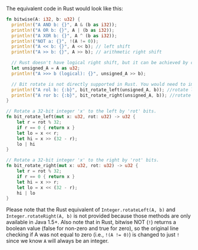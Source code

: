 The equivalent code in Rust would look like this:

```rust
fn bitwise(A: i32, b: u32) {
  println!("A AND b: {}", A & (b as i32));
  println!("A OR b: {}", A | (b as i32));
  println!("A XOR b: {}", A ^ (b as i32));
  println!("NOT a: {}", !(A != 0));
  println!("A << b: {}", A << b); // left shift
  println!("A >> b: {}", A >> b); // arithmetic right shift

  // Rust doesn't have logical right shift, but it can be achieved by converting to unsigned before shifting
  let unsigned_A = A as u32;
  println!("A >>> b (logical): {}", unsigned_A >> b); 

  // Bit rotate is not directly supported in Rust. You would need to implement it manually
  println!("A rol b: {:b}", bit_rotate_left(unsigned_A, b)); //rotate left
  println!("A ror b: {:b}", bit_rotate_right(unsigned_A, b)); //rotate right
}

// Rotate a 32-bit integer 'x' to the left by 'rot' bits.
fn bit_rotate_left(mut x: u32, rot: u32) -> u32 {
    let r = rot % 32;
    if r == 0 { return x }
    let lo = x << r;
    let hi = x >> (32 - r);
    lo | hi
}

// Rotate a 32-bit integer 'x' to the right by 'rot' bits.
fn bit_rotate_right(mut x: u32, rot: u32) -> u32 {
    let r = rot % 32;
    if r == 0 { return x }
    let hi = x >> r;
    let lo = x << (32 - r);
    hi | lo
}
```

Please note that the Rust equivalent of `Integer.rotateLeft(A, b)` and `Integer.rotateRight(A, b)` is not provided because those methods are only available in Java 1.5+. Also note that in Rust, bitwise NOT (`!`) returns a boolean value (false for non-zero and true for zero), so the original line checking if A was not equal to zero (i.e., `!(A != 0)`) is changed to just `!` since we know `A` will always be an integer.
